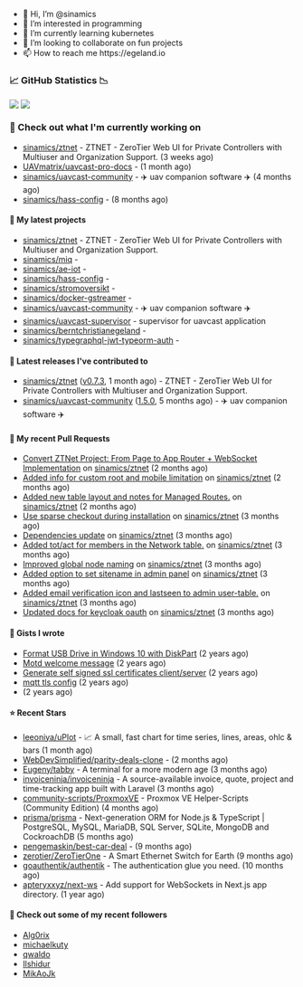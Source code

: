 <p align="center">
  <ul>
    <li>👋 Hi, I’m @sinamics</li>
    <li>👀 I’m interested in programming</li>
    <li>🌱 I’m currently learning kubernetes</li>
    <li>💞️ I’m looking to collaborate on fun projects</li>
    <li>📫 How to reach me https://egeland.io</li>
  </ul>
</p>

### 📈 GitHub Statistics 📉
<img align="center" src="https://githubreadme.egeland.io/?username=sinamics&show_icons=true&theme=ayu-mirage" />
<img align="center" src="https://githubreadme.egeland.io/top-langs/?username=sinamics&theme=ayu-mirage&layout=compact" />

### 👷 Check out what I'm currently working on

- [sinamics/ztnet](https://github.com/sinamics/ztnet) - ZTNET - ZeroTier Web UI for Private Controllers with Multiuser and Organization Support. (3 weeks ago)
- [UAVmatrix/uavcast-pro-docs](https://github.com/UAVmatrix/uavcast-pro-docs) -  (1 month ago)
- [sinamics/uavcast-community](https://github.com/sinamics/uavcast-community) - ✈️ uav companion software ✈️ (4 months ago)
- [sinamics/hass-config](https://github.com/sinamics/hass-config) -  (8 months ago)

#### 🌱 My latest projects

- [sinamics/ztnet](https://github.com/sinamics/ztnet) - ZTNET - ZeroTier Web UI for Private Controllers with Multiuser and Organization Support.
- [sinamics/miq](https://github.com/sinamics/miq) - 
- [sinamics/ae-iot](https://github.com/sinamics/ae-iot) - 
- [sinamics/hass-config](https://github.com/sinamics/hass-config) - 
- [sinamics/stromoversikt](https://github.com/sinamics/stromoversikt) - 
- [sinamics/docker-gstreamer](https://github.com/sinamics/docker-gstreamer) - 
- [sinamics/uavcast-community](https://github.com/sinamics/uavcast-community) - ✈️ uav companion software ✈️
- [sinamics/uavcast-supervisor](https://github.com/sinamics/uavcast-supervisor) - supervisor for uavcast application
- [sinamics/berntchristianegeland](https://github.com/sinamics/berntchristianegeland) - 
- [sinamics/typegraphql-jwt-typeorm-auth](https://github.com/sinamics/typegraphql-jwt-typeorm-auth) - 

#### 🔭 Latest releases I've contributed to

- [sinamics/ztnet](https://github.com/sinamics/ztnet) ([v0.7.3](https://github.com/sinamics/ztnet/releases/tag/v0.7.3), 1 month ago) - ZTNET - ZeroTier Web UI for Private Controllers with Multiuser and Organization Support.
- [sinamics/uavcast-community](https://github.com/sinamics/uavcast-community) ([1.5.0](https://github.com/sinamics/uavcast-community/releases/tag/1.5.0), 5 months ago) - ✈️ uav companion software ✈️

#### 🔨 My recent Pull Requests

- [Convert ZTNet Project: From Page to App Router &#43; WebSocket Implementation](https://github.com/sinamics/ztnet/pull/621) on [sinamics/ztnet](https://github.com/sinamics/ztnet) (2 months ago)
- [Added info for custom root and mobile limitation](https://github.com/sinamics/ztnet/pull/620) on [sinamics/ztnet](https://github.com/sinamics/ztnet) (2 months ago)
- [Added new table layout and notes for Managed Routes.](https://github.com/sinamics/ztnet/pull/617) on [sinamics/ztnet](https://github.com/sinamics/ztnet) (2 months ago)
- [Use sparse checkout during installation](https://github.com/sinamics/ztnet/pull/613) on [sinamics/ztnet](https://github.com/sinamics/ztnet) (3 months ago)
- [Dependencies update](https://github.com/sinamics/ztnet/pull/612) on [sinamics/ztnet](https://github.com/sinamics/ztnet) (3 months ago)
- [Added tot/act for members in the Network table.](https://github.com/sinamics/ztnet/pull/610) on [sinamics/ztnet](https://github.com/sinamics/ztnet) (3 months ago)
- [Improved global node naming](https://github.com/sinamics/ztnet/pull/607) on [sinamics/ztnet](https://github.com/sinamics/ztnet) (3 months ago)
- [Added option to set sitename in admin panel](https://github.com/sinamics/ztnet/pull/605) on [sinamics/ztnet](https://github.com/sinamics/ztnet) (3 months ago)
- [Added email verification icon and lastseen to admin user-table.](https://github.com/sinamics/ztnet/pull/604) on [sinamics/ztnet](https://github.com/sinamics/ztnet) (3 months ago)
- [Updated docs for keycloak oauth](https://github.com/sinamics/ztnet/pull/601) on [sinamics/ztnet](https://github.com/sinamics/ztnet) (3 months ago)

#### 📓 Gists I wrote

- [Format USB Drive in Windows 10 with DiskPart](https://gist.github.com/8aa001b3dbe040e07917665b6a8f59c4) (2 years ago)
- [Motd welcome message](https://gist.github.com/d1f96f39b797ccb2eba6e8bd539510bc) (2 years ago)
- [Generate self signed ssl certificates client/server](https://gist.github.com/4ecdb293851b7018a715f4186ffa1e79) (2 years ago)
- [mqtt tls config](https://gist.github.com/20d325a3d7d8d9db4c657737f93aac99) (2 years ago)
- [](https://gist.github.com/2dce8bf46e2de3f3fb642bc342d9f5a2) (2 years ago)

#### ⭐ Recent Stars

- [leeoniya/uPlot](https://github.com/leeoniya/uPlot) - 📈 A small, fast chart for time series, lines, areas, ohlc &amp; bars (1 month ago)
- [WebDevSimplified/parity-deals-clone](https://github.com/WebDevSimplified/parity-deals-clone) -  (2 months ago)
- [Eugeny/tabby](https://github.com/Eugeny/tabby) - A terminal for a more modern age (3 months ago)
- [invoiceninja/invoiceninja](https://github.com/invoiceninja/invoiceninja) - A source-available invoice, quote, project and time-tracking app built with Laravel (3 months ago)
- [community-scripts/ProxmoxVE](https://github.com/community-scripts/ProxmoxVE) - Proxmox VE Helper-Scripts (Community Edition)  (4 months ago)
- [prisma/prisma](https://github.com/prisma/prisma) - Next-generation ORM for Node.js &amp; TypeScript | PostgreSQL, MySQL, MariaDB, SQL Server, SQLite, MongoDB and CockroachDB (5 months ago)
- [pengemaskin/best-car-deal](https://github.com/pengemaskin/best-car-deal) -  (9 months ago)
- [zerotier/ZeroTierOne](https://github.com/zerotier/ZeroTierOne) - A Smart Ethernet Switch for Earth (9 months ago)
- [goauthentik/authentik](https://github.com/goauthentik/authentik) - The authentication glue you need. (10 months ago)
- [apteryxxyz/next-ws](https://github.com/apteryxxyz/next-ws) - Add support for WebSockets in Next.js app directory. (1 year ago)

#### 👯 Check out some of my recent followers

- [Alg0rix](https://github.com/Alg0rix)
- [michaelkuty](https://github.com/michaelkuty)
- [qwaldo](https://github.com/qwaldo)
- [Ilshidur](https://github.com/Ilshidur)
- [MikAoJk](https://github.com/MikAoJk)
